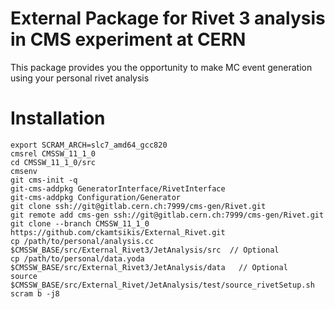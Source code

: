 # External Package for Rivet 3 analysis in CMS experiment at CERN

This package provides you the opportunity to make MC event generation using your personal rivet analysis

# Installation

```
export SCRAM_ARCH=slc7_amd64_gcc820
cmsrel CMSSW_11_1_0
cd CMSSW_11_1_0/src
cmsenv
git cms-init -q
git-cms-addpkg GeneratorInterface/RivetInterface
git-cms-addpkg Configuration/Generator
git clone ssh://git@gitlab.cern.ch:7999/cms-gen/Rivet.git
git remote add cms-gen ssh://git@gitlab.cern.ch:7999/cms-gen/Rivet.git
git clone --branch CMSSW_11_1_0 https://github.com/ckamtsikis/External_Rivet.git
cp /path/to/personal/analysis.cc $CMSSW_BASE/src/External_Rivet3/JetAnalysis/src  // Optional
cp /path/to/personal/data.yoda $CMSSW_BASE/src/External_Rivet3/JetAnalysis/data   // Optional
source $CMSSW_BASE/src/External_Rivet/JetAnalysis/test/source_rivetSetup.sh
scram b -j8
```   
